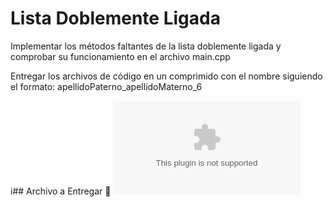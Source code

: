 # Lista Doblemente Ligada

Implementar los métodos faltantes de la lista doblemente ligada y comprobar su funcionamiento en el archivo main.cpp

Entregar los archivos de código en un comprimido con el nombre siguiendo el formato:
apellidoPaterno_apellidoMaterno_6

i## Archivo a Entregar
:paperclip: ![Archivo adjunto de la actividad](Romero_Brambila_6.zip)
